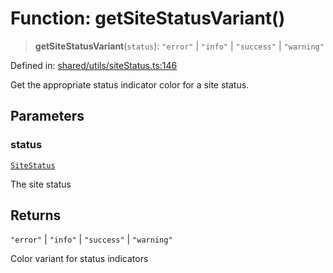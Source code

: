 # Function: getSiteStatusVariant()

> **getSiteStatusVariant**(`status`): `"error"` \| `"info"` \| `"success"` \| `"warning"`

Defined in: [shared/utils/siteStatus.ts:146](https://github.com/Nick2bad4u/Uptime-Watcher/blob/dca5483e793478722cd3e6e125cafcec5fc771f0/shared/utils/siteStatus.ts#L146)

Get the appropriate status indicator color for a site status.

## Parameters

### status

[`SiteStatus`](../../../types/type-aliases/SiteStatus.md)

The site status

## Returns

`"error"` \| `"info"` \| `"success"` \| `"warning"`

Color variant for status indicators
